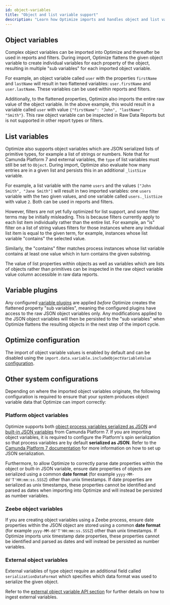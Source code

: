 ```yaml
---
id: object-variables
title: "Object and list variable support"
description: "Learn how Optimize imports and handles object and list variables."
---
```


## Object variables

Complex object variables can be imported into Optimize and thereafter be used in reports and filters. During import, Optimize flattens the given object variable to create individual variables for each property of the object, resulting in multiple "sub variables" for each imported object variable.

For example, an object variable called `user` with the properties `firstName` and `lastName` will result in two flattened variables: `user.firstName` and `user.lastName`. These variables can be used within reports and filters.

Additionally, to the flattened properties, Optimize also imports the entire raw value of the object variable. In the above example, this would result in a variable called `user` with value `{"firstName": "John", "lastName": "Smith"}`. This raw object variable can be inspected in Raw Data Reports but is not supported in other report types or filters.

## List variables

Optimize also supports object variables which are JSON serialized lists of primitive types, for example a list of strings or numbers. Note that for Camunda Platform 7 and external variables, the `type` of list variables must still be set to `Object`. During import, Optimize also evaluate how many entries are in a given list and persists this in an additional `_listSize` variable.

For example, a list variable with the name `users` and the values `["John Smith", "Jane Smith"]` will result in two imported variables: one `users` variable with the two given values, and one variable called `users._listSize` with value `2`. Both can be used in reports and filters.

However, filters are not yet fully optimized for list support, and some filter terms may be initially misleading. This is because filters currently apply to each list item individually rather than the entire list. For example, an "is" filter on a list of string values filters for those instances where any individual list item is equal to the given term, for example, instances whose list variable "contains" the selected value.

Similarly, the "contains" filter matches process instances whose list variable contains at least one value which in turn contains the given substring.

The value of list properties within objects as well as variables which are lists of objects rather than primitives can be inspected in the raw object variable value column accessible in raw data reports.

## Variable plugins

Any configured [variable plugins](../../plugins/variable-import-plugin) are applied _before_ Optimize creates the flattened property "sub variables", meaning the configured plugins have access to the raw JSON object variables only. Any modifications applied to the JSON object variables will then be persisted to the "sub variables" when Optimize flattens the resulting objects in the next step of the import cycle.

## Optimize configuration

The import of object variable values is enabled by default and can be disabled using the `import.data.variable.includeObjectVariableValue` [configuration](./system-configuration-platform-7.md).

## Other system configurations

Depending on where the imported object variables originate, the following configuration is required to ensure that your system produces object variable data that Optimize can import correctly:

### Platform object variables

Optimize supports both [object process variables serialized as JSON](https://docs.camunda.org/manual/latest/user-guide/data-formats/json/#serializing-process-variables) and [built-in JSON variables](https://docs.camunda.org/manual/latest/user-guide/data-formats/json/#native-json-variable-value) from Camunda Platform 7. If you are importing object variables, it is required to configure the Platform's spin serialization so that process variables are by default **serialized as JSON**. Refer to the [Camunda Platform 7 documentation](https://docs.camunda.org/manual/latest/user-guide/data-formats/json/#serializing-process-variables) for more information on how to set up JSON serialization.

Furthermore, to allow Optimize to correctly parse date properties within the object or built-in JSON variable, ensure date properties of objects are serialized using a common **date format** (for example `yyyy-MM-dd'T'HH:mm:ss.SSSZ`) other than unix timestamps. If date properties are serialized as unix timestamps, these properties cannot be identified and parsed as dates when importing into Optimize and will instead be persisted as number variables.

### Zeebe object variables

If you are creating object variables using a Zeebe process, ensure date properties within the JSON object are stored using a common **date format** (for example `yyyy-MM-dd'T'HH:mm:ss.SSSZ`) other than unix timestamps. If Optimize imports unix timestamp date properties, these properties cannot be identified and parsed as dates and will instead be persisted as number variables.

### External object variables

External variables of type object require an additional field called `serializationDataFormat` which specifies which data format was used to serialize the given object.

Refer to the [external object variable API section](../../../apis-tools/optimize-api/external-variable-ingestion.md) for further details on how to ingest external variables.

